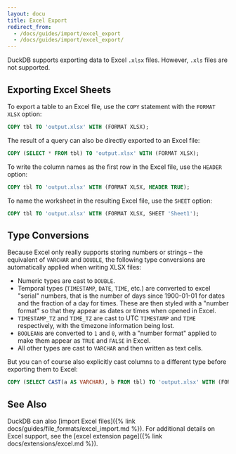 ```yaml
---
layout: docu
title: Excel Export
redirect_from:
  - /docs/guides/import/excel_export
  - /docs/guides/import/excel_export/
---
```


DuckDB supports exporting data to Excel `.xlsx` files. However, `.xls` files are not supported.

## Exporting Excel Sheets

To export a table to an Excel file, use the `COPY` statement with the `FORMAT XLSX` option:

```sql
COPY tbl TO 'output.xlsx' WITH (FORMAT XLSX);
```

The result of a query can also be directly exported to an Excel file:

```sql
COPY (SELECT * FROM tbl) TO 'output.xlsx' WITH (FORMAT XLSX);
```

To write the column names as the first row in the Excel file, use the `HEADER` option:

```sql
COPY tbl TO 'output.xlsx' WITH (FORMAT XLSX, HEADER TRUE);
```

To name the worksheet in the resulting Excel file, use the `SHEET` option:

```sql
COPY tbl TO 'output.xlsx' WITH (FORMAT XLSX, SHEET 'Sheet1');
```

## Type Conversions

Because Excel only really supports storing numbers or strings – the equivalent of `VARCHAR` and `DOUBLE`, the following type conversions are automatically applied when writing XLSX files:

* Numeric types are cast to `DOUBLE`.
* Temporal types (`TIMESTAMP`, `DATE`, `TIME`, etc.) are converted to excel "serial" numbers, that is the number of days since 1900-01-01 for dates and the fraction of a day for times. These are then styled with a "number format" so that they appear as dates or times when opened in Excel.
* `TIMESTAMP_TZ` and `TIME_TZ` are cast to UTC `TIMESTAMP` and `TIME` respectively, with the timezone information being lost.
* `BOOLEAN`s are converted to `1` and `0`, with a "number format" applied to make them appear as `TRUE` and `FALSE` in Excel.
* All other types are cast to `VARCHAR` and then written as text cells.

But you can of course also explicitly cast columns to a different type before exporting them to Excel:

```sql
COPY (SELECT CAST(a AS VARCHAR), b FROM tbl) TO 'output.xlsx' WITH (FORMAT XLSX);
```

## See Also

DuckDB can also [import Excel files]({% link docs/guides/file_formats/excel_import.md %}).
For additional details on Excel support, see the [excel extension page]({% link docs/extensions/excel.md %}).

